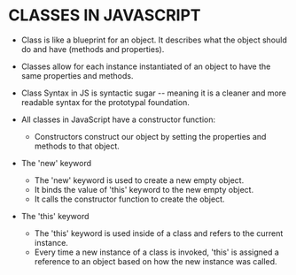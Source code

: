 # CLASSES IN JAVASCRIPT

* Class is like a blueprint for an object. It describes what the object should do and have (methods and properties).
* Classes allow for each instance instantiated of an object to have the same properties and methods. 
* Class Syntax in JS is syntactic sugar -- meaning it is a cleaner and more readable syntax for the prototypal foundation. 
* All classes in JavaScript have a constructor function:
    *  Constructors construct our object by setting the properties and methods to that object. 

* The 'new' keyword
    * The 'new' keyword is used to create a new empty object. 
    * It binds the value of 'this' keyword to the new empty object. 
    * It calls the constructor function to create the object. 

* The 'this' keyword
    * The 'this' keyword is used inside of a class and refers to the current instance.
    *  Every time a new instance of a class is invoked, 'this' is assigned a reference to an object based on how the new instance was called. 
    
